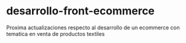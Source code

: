# desarrollo-front-ecommerce

Proxima actualizaciones respecto al desarrollo de un ecommerce con tematica en venta de productos textiles
